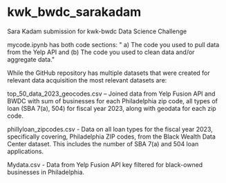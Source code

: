# kwk_bwdc_sarakadam
Sara Kadam submission for kwk-bwdc Data Science Challenge 

mycode.ipynb has both code sections: " a) The code you used to pull data from the Yelp API and (b) The code you used to clean data and/or aggregate data." 

While the GitHub repository has multiple datasets that were created for relevant data acquisition the most
relevant datasets are:

top_50_data_2023_geocodes.csv – Joined data from Yelp Fusion API and BWDC with sum of
businesses for each Philadelphia zip code, all types of loan (SBA 7(a), 504) for fiscal year 2023, along
with geodata for each zip code.

phillyloan_zipcodes.csv - Data on all loan types for the fiscal year 2023, specifically covering,
Philadelphia ZIP codes, from the Black Wealth Data Center dataset. This includes the number of SBA
7(a) and 504 loan applications.

Mydata.csv - Data from Yelp Fusion API key filtered for black-owned businesses in Philadelphia.
